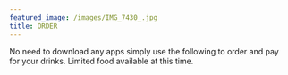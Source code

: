 ```yaml
---
featured_image: /images/IMG_7430_.jpg
title: ORDER
---
```


No need to download any apps simply use the following to order and pay for your drinks. Limited food available at this time.
